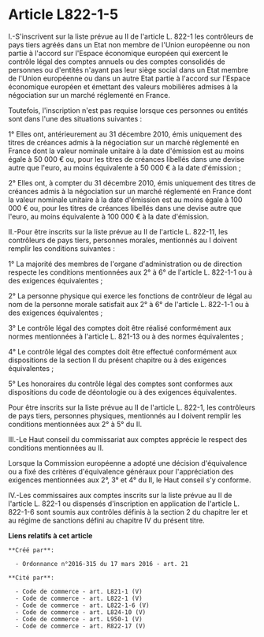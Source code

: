 # Article L822-1-5

I.-S'inscrivent sur la liste prévue au II de l'article L. 822-1 les contrôleurs de pays tiers agréés dans un Etat non membre
de l'Union européenne ou non partie à l'accord sur l'Espace économique européen qui exercent le contrôle légal des comptes
annuels ou des comptes consolidés de personnes ou d'entités n'ayant pas leur siège social dans un Etat membre de l'Union
européenne ou dans un autre Etat partie à l'accord sur l'Espace économique européen et émettant des valeurs mobilières
admises à la négociation sur un marché réglementé en France. 

Toutefois, l'inscription n'est pas requise lorsque ces personnes ou entités sont dans l'une des situations suivantes : 

1° Elles ont, antérieurement au 31 décembre 2010, émis uniquement des titres de créances admis à la négociation sur un marché
réglementé en France dont la valeur nominale unitaire à la date d'émission est au moins égale à 50 000 € ou, pour les titres
de créances libellés dans une devise autre que l'euro, au moins équivalente à 50 000 € à la date d'émission ; 

2° Elles ont, à compter du 31 décembre 2010, émis uniquement des titres de créances admis à la négociation sur un marché
réglementé en France dont la valeur nominale unitaire à la date d'émission est au moins égale à 100 000 € ou, pour les titres
de créances libellés dans une devise autre que l'euro, au moins équivalente à 100 000 € à la date d'émission. 

II.-Pour être inscrits sur la liste prévue au II de l'article L. 822-11, les contrôleurs de pays tiers, personnes morales,
mentionnés au I doivent remplir les conditions suivantes : 

1° La majorité des membres de l'organe d'administration ou de direction respecte les conditions mentionnées aux 2° à 6° de
l'article L. 822-1-1 ou à des exigences équivalentes ; 

2° La personne physique qui exerce les fonctions de contrôleur de légal au nom de la personne morale satisfait aux 2° à 6° de
l'article L. 822-1-1 ou à des exigences équivalentes ; 

3° Le contrôle légal des comptes doit être réalisé conformément aux normes mentionnées à l'article L. 821-13 ou à des normes
équivalentes ; 

4° Le contrôle légal des comptes doit être effectué conformément aux dispositions de la section II du présent chapitre ou à
des exigences équivalentes ; 

5° Les honoraires du contrôle légal des comptes sont conformes aux dispositions du code de déontologie ou à des exigences
équivalentes. 

Pour être inscrits sur la liste prévue au II de l'article L. 822-1, les contrôleurs de pays tiers, personnes physiques,
mentionnés au I doivent remplir les conditions mentionnées aux 2° à 5° du II. 

III.-Le Haut conseil du commissariat aux comptes apprécie le respect des conditions mentionnées au II. 

Lorsque la Commission européenne a adopté une décision d'équivalence ou a fixé des critères d'équivalence généraux pour
l'appréciation des exigences mentionnées aux 2°, 3° et 4° du II, le Haut conseil s'y conforme. 

IV.-Les commissaires aux comptes inscrits sur la liste prévue au II de l'article L. 822-1 ou dispensés d'inscription en
application de l'article L. 822-1-6 sont soumis aux contrôles définis à la section 2 du chapitre Ier et au régime de
sanctions défini au chapitre IV du présent titre.

**Liens relatifs à cet article**

	**Créé par**:

	  - Ordonnance n°2016-315 du 17 mars 2016 - art. 21

	**Cité par**:

	  - Code de commerce - art. L821-1 (V)
	  - Code de commerce - art. L822-1 (V)
	  - Code de commerce - art. L822-1-6 (V)
	  - Code de commerce - art. L824-10 (V)
	  - Code de commerce - art. L950-1 (V)
	  - Code de commerce - art. R822-17 (V)
